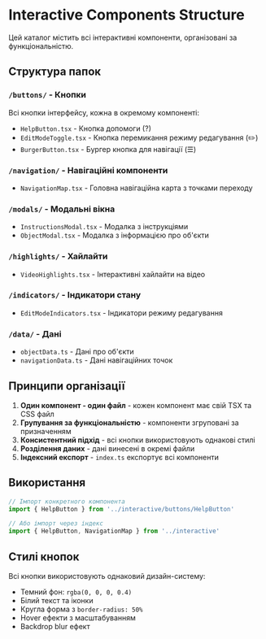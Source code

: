 # Interactive Components Structure

Цей каталог містить всі інтерактивні компоненти, організовані за функціональністю.

## Структура папок

### `/buttons/` - Кнопки
Всі кнопки інтерфейсу, кожна в окремому компоненті:
- `HelpButton.tsx` - Кнопка допомоги (?)
- `EditModeToggle.tsx` - Кнопка перемикання режиму редагування (✏️)
- `BurgerButton.tsx` - Бургер кнопка для навігації (☰)

### `/navigation/` - Навігаційні компоненти
- `NavigationMap.tsx` - Головна навігаційна карта з точками переходу

### `/modals/` - Модальні вікна
- `InstructionsModal.tsx` - Модалка з інструкціями
- `ObjectModal.tsx` - Модалка з інформацією про об'єкти

### `/highlights/` - Хайлайти
- `VideoHighlights.tsx` - Інтерактивні хайлайти на відео

### `/indicators/` - Індикатори стану
- `EditModeIndicators.tsx` - Індикатори режиму редагування

### `/data/` - Дані
- `objectData.ts` - Дані про об'єкти
- `navigationData.ts` - Дані навігаційних точок

## Принципи організації

1. **Один компонент - один файл** - кожен компонент має свій TSX та CSS файл
2. **Групування за функціональністю** - компоненти згруповані за призначенням
3. **Консистентний підхід** - всі кнопки використовують однакові стилі
4. **Розділення даних** - дані винесені в окремі файли
5. **Індексний експорт** - `index.ts` експортує всі компоненти

## Використання

```typescript
// Імпорт конкретного компонента
import { HelpButton } from '../interactive/buttons/HelpButton'

// Або імпорт через індекс
import { HelpButton, NavigationMap } from '../interactive'
```

## Стилі кнопок

Всі кнопки використовують однаковий дизайн-систему:
- Темний фон: `rgba(0, 0, 0, 0.4)`
- Білий текст та іконки
- Кругла форма з `border-radius: 50%`
- Hover ефекти з масштабуванням
- Backdrop blur ефект 